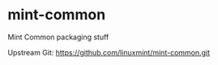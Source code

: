 # mint-common
Mint Common packaging stuff

Upstream Git: https://github.com/linuxmint/mint-common.git
